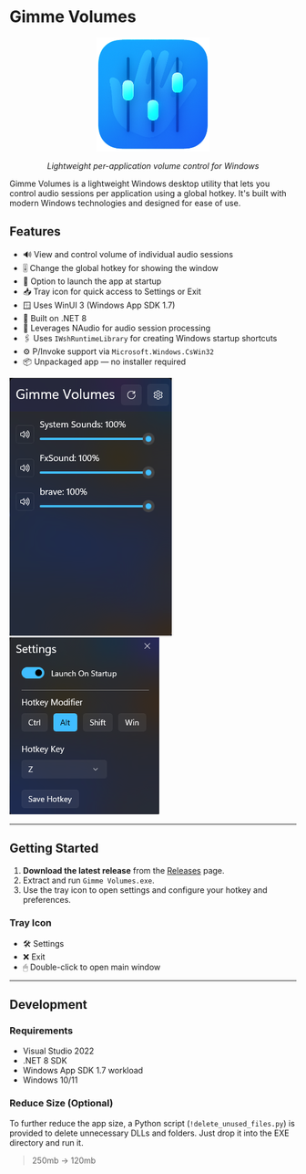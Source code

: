 # Gimme Volumes
<div align="center">
  <img src="icon.png" alt="App Icon" width="200"/>
  <p><em>Lightweight per-application volume control for Windows</em></p>
</div>

Gimme Volumes is a lightweight Windows desktop utility that lets you control audio sessions per application using a global hotkey. It's built with modern Windows technologies and designed for ease of use.



## Features

- 🔊 View and control volume of individual audio sessions
- 🎚 Change the global hotkey for showing the window
- 🚀 Option to launch the app at startup
- 📥 Tray icon for quick access to Settings or Exit
- 🪟 Uses WinUI 3 (Windows App SDK 1.7)
- 🧰 Built on .NET 8
- 🧠 Leverages NAudio for audio session processing
- 🖇 Uses `IWshRuntimeLibrary` for creating Windows startup shortcuts
- ⚙️ P/Invoke support via `Microsoft.Windows.CsWin32`
- 📦 Unpackaged app — no installer required

<p>
  <img src="mainwindow.png" alt="Main Window" />
  <img src="settings.png" alt="Settings Window"/>
</p>


---

## Getting Started

1. **Download the latest release** from the [Releases](https://github.com/meltamagodan/Gimme-Volumes/releases) page.
2. Extract and run `Gimme Volumes.exe`.
3. Use the tray icon to open settings and configure your hotkey and preferences.

### Tray Icon

- 🛠 Settings
- ❌ Exit
- 🖱 Double-click to open main window

---

## Development

### Requirements

- Visual Studio 2022
- .NET 8 SDK
- Windows App SDK 1.7 workload
- Windows 10/11

### Reduce Size (Optional)

To further reduce the app size, a Python script (`!delete_unused_files.py`) is provided to delete unnecessary DLLs and folders. Just drop it into the EXE directory and run it.

> 250mb -> 120mb

